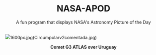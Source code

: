 <div align="center">
  <h1>
    NASA-APOD
  </h1>
</div>
  
<div align="center">
  A fun program that displays NASA's Astronomy Picture of the Day
</div>

<br>

![](https://apod.nasa.gov/apod/image/2501/AtlasFields_Salazar_3214.jpg)1600px.jpg)Circumpolarv2comentada.jpg)

<p align = "center">
  <b>Comet G3 ATLAS over Uruguay</b>
</p>
